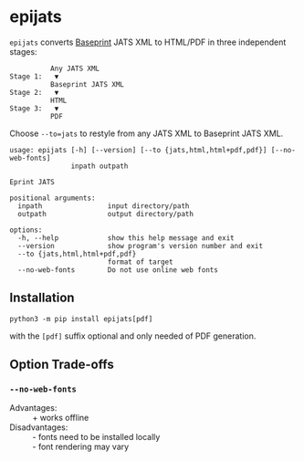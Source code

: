 epijats
=======

`epijats` converts [Baseprint](https://baseprints.singlesource.pub)
JATS XML to HTML/PDF in three independent stages:

```
          Any JATS XML
Stage 1:   ▼
          Baseprint JATS XML
Stage 2:   ▼
          HTML
Stage 3:   ▼
          PDF
```

Choose `--to=jats` to restyle from any JATS XML to Baseprint JATS XML.

```
usage: epijats [-h] [--version] [--to {jats,html,html+pdf,pdf}] [--no-web-fonts]
               inpath outpath

Eprint JATS

positional arguments:
  inpath                input directory/path
  outpath               output directory/path

options:
  -h, --help            show this help message and exit
  --version             show program's version number and exit
  --to {jats,html,html+pdf,pdf}
                        format of target
  --no-web-fonts        Do not use online web fonts
```


Installation
------------

```
python3 -m pip install epijats[pdf]
```
with the `[pdf]` suffix optional and only needed of PDF generation.


Option Trade-offs
-----------------

### `--no-web-fonts`

<dl>
  <dt> Advantages: </dt>
  <dd>
+ works offline
  </dd>
  <dt> Disadvantages: </dt>
  <dd>
- fonts need to be installed locally<br>
- font rendering may vary
  </dd>
</dl>
